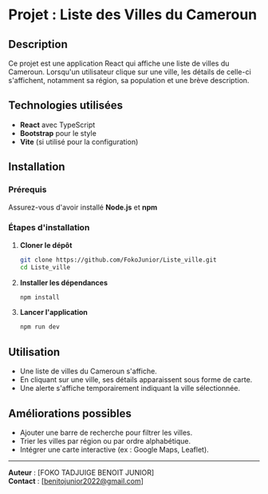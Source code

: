 # Projet : Liste des Villes du Cameroun

## Description
Ce projet est une application React qui affiche une liste de villes du Cameroun. Lorsqu'un utilisateur clique sur une ville, les détails de celle-ci s'affichent, notamment sa région, sa population et une brève description.

## Technologies utilisées
- **React** avec TypeScript
- **Bootstrap** pour le style
- **Vite** (si utilisé pour la configuration)

## Installation
### Prérequis
Assurez-vous d'avoir installé **Node.js** et **npm** 

### Étapes d'installation
1. **Cloner le dépôt**
   ```sh
   git clone https://github.com/FokoJunior/Liste_ville.git
   cd Liste_ville
   ```
2. **Installer les dépendances**
   ```sh
   npm install  
   ```
3. **Lancer l'application**
   ```sh
   npm run dev  
   ```

## Utilisation
- Une liste de villes du Cameroun s'affiche.
- En cliquant sur une ville, ses détails apparaissent sous forme de carte.
- Une alerte s'affiche temporairement indiquant la ville sélectionnée.


## Améliorations possibles
- Ajouter une barre de recherche pour filtrer les villes.
- Trier les villes par région ou par ordre alphabétique.
- Intégrer une carte interactive (ex : Google Maps, Leaflet).

---
**Auteur** : [FOKO TADJUIGE BENOIT JUNIOR]  
**Contact** : [benitojunior2022@gmail.com]

